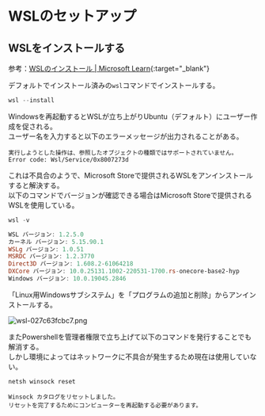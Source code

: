 # WSLのセットアップ

## WSLをインストールする

参考：[WSLのインストール \| Microsoft Learn](https://learn.microsoft.com/ja-jp/windows/wsl/install){:target="_blank"}  

デフォルトでインストール済みの`wsl`コマンドでインストールする。

```powershell
wsl --install
```

Windowsを再起動するとWSLが立ち上がりUbuntu（デフォルト）にユーザー作成を促される。  
ユーザー名を入力すると以下のエラーメッセージが出力されることがある。

```
実行しようとした操作は、参照したオブジェクトの種類ではサポートされていません。
Error code: Wsl/Service/0x8007273d
```

これは不具合のようで、Microsoft Storeで提供されるWSLをアンインストールすると解決する。  
以下のコマンドでバージョンが確認できる場合はMicrosoft Storeで提供されるWSLを使用している。

```powershell
wsl -v

WSL バージョン: 1.2.5.0
カーネル バージョン: 5.15.90.1
WSLg バージョン: 1.0.51
MSRDC バージョン: 1.2.3770
Direct3D バージョン: 1.608.2-61064218
DXCore バージョン: 10.0.25131.1002-220531-1700.rs-onecore-base2-hyp
Windows バージョン: 10.0.19045.2846
```

「Linux用Windowsサブシステム」を「プログラムの追加と削除」からアンインストールする。

![wsl-027c63fcbc7.png](https://programacho.blob.core.windows.net/images/wsl-027c63fcbc7.png)

またPowershellを管理者権限で立ち上げて以下のコマンドを発行することでも解消する。  
しかし環境によってはネットワークに不具合が発生するため現在は使用していない。

```powerhsell
netsh winsock reset

Winsock カタログをリセットしました。
リセットを完了するためにコンピューターを再起動する必要があります。
```
